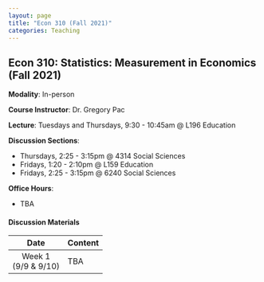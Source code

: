 ```yaml
---
layout: page
title: "Econ 310 (Fall 2021)"
categories: Teaching
---
```


## Econ 310: Statistics: Measurement in Economics (Fall 2021)

**Modality**: In-person

**Course Instructor**: Dr. Gregory Pac

**Lecture**: Tuesdays and Thursdays, 9:30 - 10:45am @ L196 Education

**Discussion Sections**: 

* Thursdays, 2:25 - 3:15pm @ 4314 Social Sciences
* Fridays, 1:20 - 2:10pm @ L159 Education
* Fridays, 2:25 - 3:15pm @ 6240 Social Sciences

**Office Hours**: 

* TBA

#### Discussion Materials

|     Date    |                     Content                     |
|:-----------:|	:---------------------------------------------- |
| Week 1 <br> (9/9 & 9/10) | TBA |